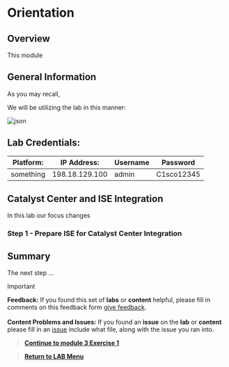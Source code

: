 # Orientation

## Overview

This module 

## General Information

As you may recall, 

We will be utilizing the lab in this manner:

![json](./images/DCLOUD_Topology_PnPLab2.png?raw=true "Import JSON")

## Lab Credentials:

| Platform:       | IP Address:    | Username | Password   | 
|-----------------|----------------|----------|------------|
| something       | 198.18.129.100 | admin    | C1sco12345 |

## Catalyst Center and ISE Integration

In this lab our focus changes 

### Step 1 - Prepare ISE for Catalyst Center Integration

## Summary

The next step ... 

> [!IMPORTANT]
> **Feedback:** If you found this set of **labs** or **content** helpful, please fill in comments on this feedback form [give feedback](https://github.com/kebaldwi/DNAC-TEMPLATES/discussions/new?category=feedback-and-ideas).</br></br>
**Content Problems and Issues:** If you found an **issue** on the **lab** or **content** please fill in an [issue](https://github.com/kebaldwi/DNAC-TEMPLATES/issues/new) include what file, along with the issue you ran into. 

> [**Continue to module 3 Exercise 1**](./module3-exercise1.md)

> [**Return to LAB Menu**](./README.md)
